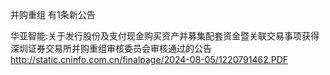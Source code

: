 并购重组 有1条新公告 

华亚智能:关于发行股份及支付现金购买资产并募集配套资金暨关联交易事项获得深圳证券交易所并购重组审核委员会审核通过的公告 http://static.cninfo.com.cn/finalpage/2024-08-05/1220791462.PDF 

